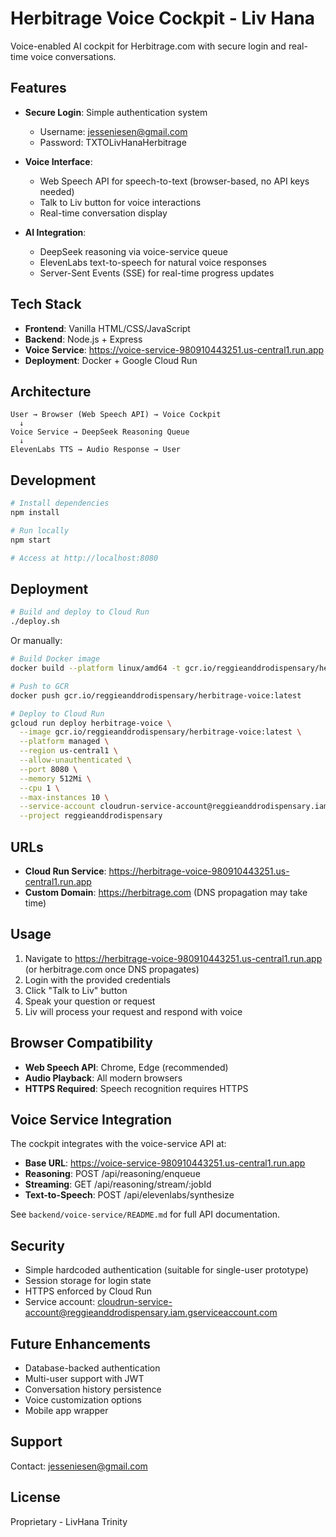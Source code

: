 # Herbitrage Voice Cockpit - Liv Hana

Voice-enabled AI cockpit for Herbitrage.com with secure login and real-time voice conversations.

## Features

- **Secure Login**: Simple authentication system
  - Username: <jesseniesen@gmail.com>
  - Password: TXTOLivHanaHerbitrage

- **Voice Interface**:
  - Web Speech API for speech-to-text (browser-based, no API keys needed)
  - Talk to Liv button for voice interactions
  - Real-time conversation display

- **AI Integration**:
  - DeepSeek reasoning via voice-service queue
  - ElevenLabs text-to-speech for natural voice responses
  - Server-Sent Events (SSE) for real-time progress updates

## Tech Stack

- **Frontend**: Vanilla HTML/CSS/JavaScript
- **Backend**: Node.js + Express
- **Voice Service**: <https://voice-service-980910443251.us-central1.run.app>
- **Deployment**: Docker + Google Cloud Run

## Architecture

```
User → Browser (Web Speech API) → Voice Cockpit
  ↓
Voice Service → DeepSeek Reasoning Queue
  ↓
ElevenLabs TTS → Audio Response → User
```

## Development

```bash
# Install dependencies
npm install

# Run locally
npm start

# Access at http://localhost:8080
```

## Deployment

```bash
# Build and deploy to Cloud Run
./deploy.sh
```

Or manually:

```bash
# Build Docker image
docker build --platform linux/amd64 -t gcr.io/reggieanddrodispensary/herbitrage-voice:latest .

# Push to GCR
docker push gcr.io/reggieanddrodispensary/herbitrage-voice:latest

# Deploy to Cloud Run
gcloud run deploy herbitrage-voice \
  --image gcr.io/reggieanddrodispensary/herbitrage-voice:latest \
  --platform managed \
  --region us-central1 \
  --allow-unauthenticated \
  --port 8080 \
  --memory 512Mi \
  --cpu 1 \
  --max-instances 10 \
  --service-account cloudrun-service-account@reggieanddrodispensary.iam.gserviceaccount.com \
  --project reggieanddrodispensary
```

## URLs

- **Cloud Run Service**: <https://herbitrage-voice-980910443251.us-central1.run.app>
- **Custom Domain**: <https://herbitrage.com> (DNS propagation may take time)

## Usage

1. Navigate to <https://herbitrage-voice-980910443251.us-central1.run.app> (or herbitrage.com once DNS propagates)
2. Login with the provided credentials
3. Click "Talk to Liv" button
4. Speak your question or request
5. Liv will process your request and respond with voice

## Browser Compatibility

- **Web Speech API**: Chrome, Edge (recommended)
- **Audio Playback**: All modern browsers
- **HTTPS Required**: Speech recognition requires HTTPS

## Voice Service Integration

The cockpit integrates with the voice-service API at:

- **Base URL**: <https://voice-service-980910443251.us-central1.run.app>
- **Reasoning**: POST /api/reasoning/enqueue
- **Streaming**: GET /api/reasoning/stream/:jobId
- **Text-to-Speech**: POST /api/elevenlabs/synthesize

See `backend/voice-service/README.md` for full API documentation.

## Security

- Simple hardcoded authentication (suitable for single-user prototype)
- Session storage for login state
- HTTPS enforced by Cloud Run
- Service account: <cloudrun-service-account@reggieanddrodispensary.iam.gserviceaccount.com>

## Future Enhancements

- Database-backed authentication
- Multi-user support with JWT
- Conversation history persistence
- Voice customization options
- Mobile app wrapper

## Support

Contact: <jesseniesen@gmail.com>

## License

Proprietary - LivHana Trinity
